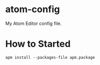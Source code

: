 # atom-config
My Atom Editor config file.

# How to Started

```
apm install --packages-file apm.package
```
